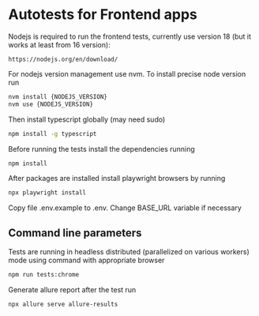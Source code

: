 # Autotests for Frontend apps

Nodejs is required to run the frontend tests, currently use version 18 (but it works at least from 16 version):

```
https://nodejs.org/en/download/
```

For nodejs version management use nvm. To install precise node version run

```sh
nvm install {NODEJS_VERSION}
nvm use {NODEJS_VERSION}
```

Then install typescript globally (may need sudo)

```sh
npm install -g typescript
```

Before running the tests install the dependencies running

```sh
npm install 
```

After packages are installed install playwright browsers by running

```sh
npx playwright install
```

Copy file .env.example to .env. Change BASE_URL variable if necessary


## Command line parameters

Tests are running in headless distributed (parallelized on various workers) mode using command with appropriate browser

```sh
npm run tests:chrome  
```


Generate allure report after the test run

```
npx allure serve allure-results
```